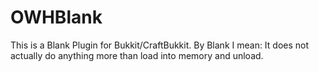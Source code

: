 OWHBlank
========

This is a Blank Plugin for Bukkit/CraftBukkit. By Blank I mean: It does not actually do anything more than load into memory and unload.
